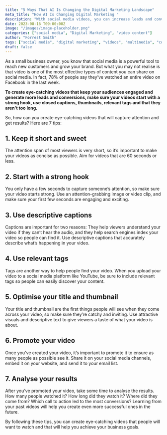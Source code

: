 ```yaml
---
title: "5 Ways That AI Is Changing the Digital Marketing Landscape"
meta_title: "How AI Is Changing Digital Marketing "
description: "With social media videos, you can increase leads and conversions, and effectively capture your target audience and drive engagement. Here are some ways to create engaging videos on social media."
date: 2023-08-16 T09:00:00Z
image: "/images/image-placeholder.png"
categories: ["social media", "Digital Marketing", "video content"]
author: "Forrest Smith"
tags: ["social media", "digital marketing", "videos", "multinedia", "conversions", "leads"]
draft: false
---
```


As a small business owner, you know that social media is a powerful tool to reach new customers and grow your brand. But what you may not realise is that video is one of the most effective types of content you can share on social media. In fact, 78% of people say they’ve watched an entire video on Facebook in the last week.

**To create eye-catching videos that keep your audiences engaged and generate more leads and conversions, make sure your videos start with a strong hook, use closed captions, thumbnails,  relevant tags and that they aren't too long.**

So, how can you create eye-catching videos that will capture attention and get results? Here are 7 tips:

## 1. Keep it short and sweet

The attention span of most viewers is very short, so it’s important to make your videos as concise as possible. Aim for videos that are 60 seconds or less.

## 2. Start with a strong hook

You only have a few seconds to capture someone’s attention, so make sure your video starts strong. Use an attention-grabbing image or video clip, and make sure your first few seconds are engaging and exciting.

## 3. Use descriptive captions

Captions are important for two reasons: They help viewers understand your video if they can’t hear the audio, and they help search engines index your video so people can find it. Use descriptive captions that accurately describe what’s happening in your video.

## 4. Use relevant tags

Tags are another way to help people find your video. When you upload your video to a social media platform like YouTube, be sure to include relevant tags so people can easily discover your content.

## 5. Optimise your title and thumbnail

Your title and thumbnail are the first things people will see when they come across your video, so make sure they’re catchy and inviting. Use attractive visuals and descriptive text to give viewers a taste of what your video is about.

## 6. Promote your video

Once you’ve created your video, it’s important to promote it to ensure as many people as possible see it. Share it on your social media channels, embed it on your website, and send it to your email list.

## 7. Analyse your results

After you’ve promoted your video, take some time to analyse the results. How many people watched it? How long did they watch it? Where did they come from? Which call to action led to the most conversions? Learning from your past videos will help you create even more successful ones in the future.

By following these tips, you can create eye-catching videos that people will want to watch and that will help you achieve your business goals.